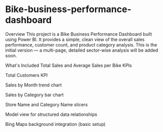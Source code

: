 # Bike-business-performance-dashboard

Overview
This project is a Bike Business Performance Dashboard built using Power BI.
It provides a simple, clean view of the overall sales performance, customer count, and product category analysis.
This is the initial version — a multi-page, detailed sector-wise analysis will be added soon.

What's Included
Total Sales and Average Sales per Bike KPIs

Total Customers KPI

Sales by Month trend chart

Sales by Category bar chart

Store Name and Category Name slicers

Model view for structured data relationships

Bing Maps background integration (basic setup) 

